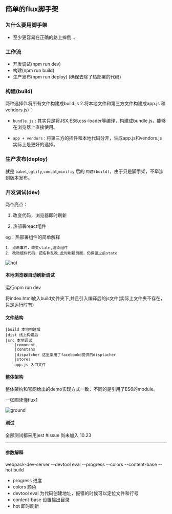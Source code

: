 ## 简单的flux脚手架


### 为什么要用脚手架

- 至少更容易在正确的路上摔倒...

### 工作流


- 开发调试(npm run dev) 
- 构建(npm run build) 
- 生产发布(npm run deploy) (确保去除了热部署的代码)

### 构建(build)

两种选择(1.将所有文件构建成build.js 2.将本地文件和第三方文件构建成app.js 和 vendors.js)：

- `bundle.js` : 其实只是将JSX,ES6,css-loader等编译，构建成bundle.js，能够在浏览器上直接使用。

- `app + vendors` : 将第三方的插件和本地代码分开，生成app.js和vendors.js 实际上是更好的选择。

### 生产发布(deploy)

就是 `babel`,`uglify`,`concat`,`minifiy` 后的 `构建(build)`，由于只是脚手架，不牵涉到版本发布。

### 开发调试(dev)

两个亮点：

1. 改变代码，浏览器即时刷新

2. 热部署react组件


eg：热部署组件的简单解释

	1. 点击事件，改变state,渲染组件
	2. 改动组件代码，把名称乱改,此时刷新页面，仍保留之前state

![hot](http://f2e.souche.com:7002/assets/images/babyflux/hot.png "hot image")

#### 本地浏览器自动刷新调试

运行npm run dev

将index.html放入build文件夹下,并且引入编译后的js文件(实际上文件夹不存在，只是运行时有)


#### 文件结构

	|build 本地构建后
	|dist 线上构建后
	|src 本地调试
		|comonent
		|constans
		|dispatcher 这里采用了facebookd提供的disptacher
		|stores 
		app.js 入口文件 

#### 整体架构

整体架构和官网给出的demo实现方式一致，不同的是引用了ES6的module。

一张图读懂flux1

![ground](http://f2e.souche.com:7002/assets/images/babyflux/ground.png "ground image")

#### 测试

全部测试都采用jest
	#issue 尚未加入 10.23
 
















---


#### 参数解释
webpack-dev-server --devtool eval --progress --colors --content-base --hot build

- progress 进度
- colors 颜色
- devtool eval 为代码创建地址，报错的时候可以定位文件和行号
- content-base 设置输出目录
- hot 即时刷新
